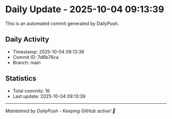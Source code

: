 # Daily Update - 2025-10-04 09:13:39

This is an automated commit generated by DailyPush.

## Daily Activity
- Timestamp: 2025-10-04 09:13:39
- Commit ID: 7d6b76ca
- Branch: main

## Statistics
- Total commits: 16
- Last update: 2025-10-04 09:13:39

---
*Maintained by DailyPush - Keeping GitHub active! 🚀*
